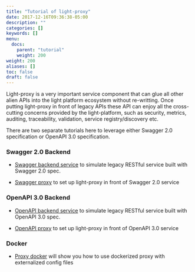 ```yaml
---
title: "Tutorial of light-proxy"
date: 2017-12-16T09:36:38-05:00
description: ""
categories: []
keywords: []
menu:
  docs:
    parent: "tutorial"
    weight: 200
weight: 200
aliases: []
toc: false
draft: false
---
```


Light-proxy is a very important service component that can glue all other alien APIs into the
light platform ecosystem without re-writting. Once putting light-proxy in front of legacy APIs
these API can enjoy all the cross-cutting concerns provided by the light-platform, such as security,
metrics, auditing, traceability, validation, service registry/discovery etc. 

There are two separate tutorials here to leverage either Swagger 2.0 specification or OpenAPI 3.0
specification.  

### Swagger 2.0 Backend

* [Swagger backend service][] to simulate legacy RESTful service built with Swagger 2.0 spec.

* [Swagger proxy][] to set up light-proxy in front of Swagger 2.0 service

### OpenAPI 3.0 Backend 

* [OpenAPI backend service][] to simulate legacy RESTful service built with OpenAPI 3.0 spec. 

* [OpenAPI proxy][] to set up light-proxy in front of OpenAPI 3.0 service

### Docker

* [Proxy docker][] will show you how to use dockerized proxy with externalized config files

[Swagger backend service]: /tutorial/proxy/swagger-backend/
[Swagger proxy]: /tutorial/proxy/swagger-proxy/
[OpenAPI backend service]: /tutorial/proxy/openapi-backend/
[OpenAPI proxy]: /tutorial/proxy/openapi-proxy/
[Proxy docker]: /tutorial/proxy/docker/

